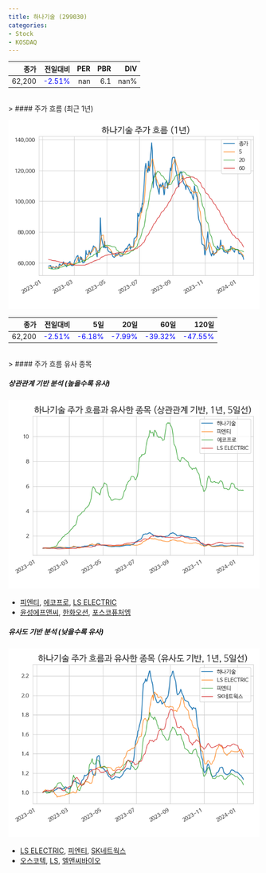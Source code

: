 ```yaml
---
title: 하나기술 (299030)
categories:
- Stock
- KOSDAQ
---
```


|종가|전일대비|PER|PBR|DIV|
|---:|-------:|--:|--:|--:|
|62,200|<span style="color: blue">-2.51%</span>|nan|6.1|nan%|

<!-- more -->
<br>
> #### 주가 흐름 (최근 1년)

![299030](/assets/images/stock/299030.png)

|종가|전일대비|5일|20일|60일|120일|
|---:|-------:|--:|---:|---:|----:|
|62,200|<span style="color: blue">-2.51%</span>|<span style="color: blue">-6.18%</span>|<span style="color: blue">-7.99%</span>|<span style="color: blue">-39.32%</span>|<span style="color: blue">-47.55%</span>|

<br>
> #### 주가 흐름 유사 종목

##### 상관관계 기반 분석 (높을수록 유사)
![299030](/assets/images/stock/299030_corr.png)
- [피엔티](/137400/), [에코프로](/086520/), [LS ELECTRIC](/010120/)
- [윤성에프앤씨](/372170/), [한화오션](/042660/), [포스코퓨처엠](/003670/)

##### 유사도 기반 분석 (낮을수록 유사)	
![299030](/assets/images/stock/299030_sim.png)
- [LS ELECTRIC](/010120/), [피엔티](/137400/), [SK네트웍스](/001740/)
- [오스코텍](/039200/), [LS](/006260/), [엘앤씨바이오](/290650/)